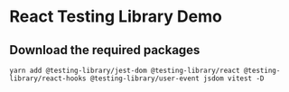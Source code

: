 # React Testing Library Demo

## Download the required packages 

```
yarn add @testing-library/jest-dom @testing-library/react @testing-library/react-hooks @testing-library/user-event jsdom vitest -D 
```